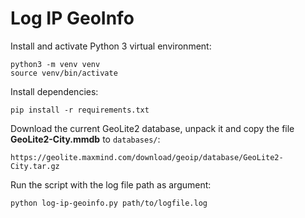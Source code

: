 # Log IP GeoInfo

Install and activate Python 3 virtual environment:

    python3 -m venv venv
    source venv/bin/activate

Install dependencies:

    pip install -r requirements.txt

Download the current GeoLite2 database, unpack it and copy the file **GeoLite2-City.mmdb** to `databases/`:

    https://geolite.maxmind.com/download/geoip/database/GeoLite2-City.tar.gz


Run the script with the log file path as argument:

    python log-ip-geoinfo.py path/to/logfile.log
